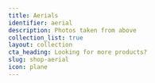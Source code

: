 ```yaml
---
title: Aerials
identifier: aerial
description: Photos taken from above
collection_list: true
layout: collection
cta_heading: Looking for more products?
slug: shop-aerial
icon: plane
---
```

